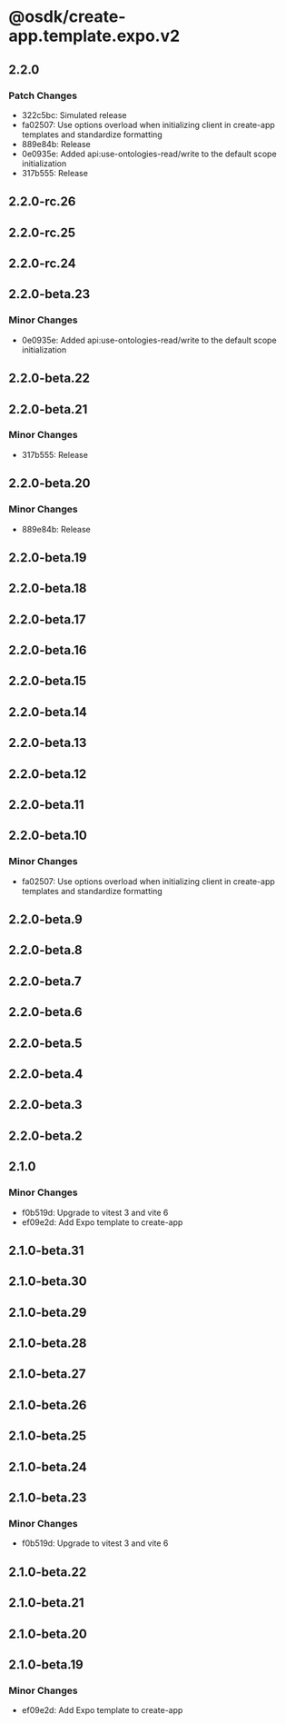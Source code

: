 # @osdk/create-app.template.expo.v2

## 2.2.0

### Patch Changes

- 322c5bc: Simulated release
- fa02507: Use options overload when initializing client in create-app templates and standardize formatting
- 889e84b: Release
- 0e0935e: Added api:use-ontologies-read/write to the default scope initialization
- 317b555: Release

## 2.2.0-rc.26

## 2.2.0-rc.25

## 2.2.0-rc.24

## 2.2.0-beta.23

### Minor Changes

- 0e0935e: Added api:use-ontologies-read/write to the default scope initialization

## 2.2.0-beta.22

## 2.2.0-beta.21

### Minor Changes

- 317b555: Release

## 2.2.0-beta.20

### Minor Changes

- 889e84b: Release

## 2.2.0-beta.19

## 2.2.0-beta.18

## 2.2.0-beta.17

## 2.2.0-beta.16

## 2.2.0-beta.15

## 2.2.0-beta.14

## 2.2.0-beta.13

## 2.2.0-beta.12

## 2.2.0-beta.11

## 2.2.0-beta.10

### Minor Changes

- fa02507: Use options overload when initializing client in create-app templates and standardize formatting

## 2.2.0-beta.9

## 2.2.0-beta.8

## 2.2.0-beta.7

## 2.2.0-beta.6

## 2.2.0-beta.5

## 2.2.0-beta.4

## 2.2.0-beta.3

## 2.2.0-beta.2

## 2.1.0

### Minor Changes

- f0b519d: Upgrade to vitest 3 and vite 6
- ef09e2d: Add Expo template to create-app

## 2.1.0-beta.31

## 2.1.0-beta.30

## 2.1.0-beta.29

## 2.1.0-beta.28

## 2.1.0-beta.27

## 2.1.0-beta.26

## 2.1.0-beta.25

## 2.1.0-beta.24

## 2.1.0-beta.23

### Minor Changes

- f0b519d: Upgrade to vitest 3 and vite 6

## 2.1.0-beta.22

## 2.1.0-beta.21

## 2.1.0-beta.20

## 2.1.0-beta.19

### Minor Changes

- ef09e2d: Add Expo template to create-app
